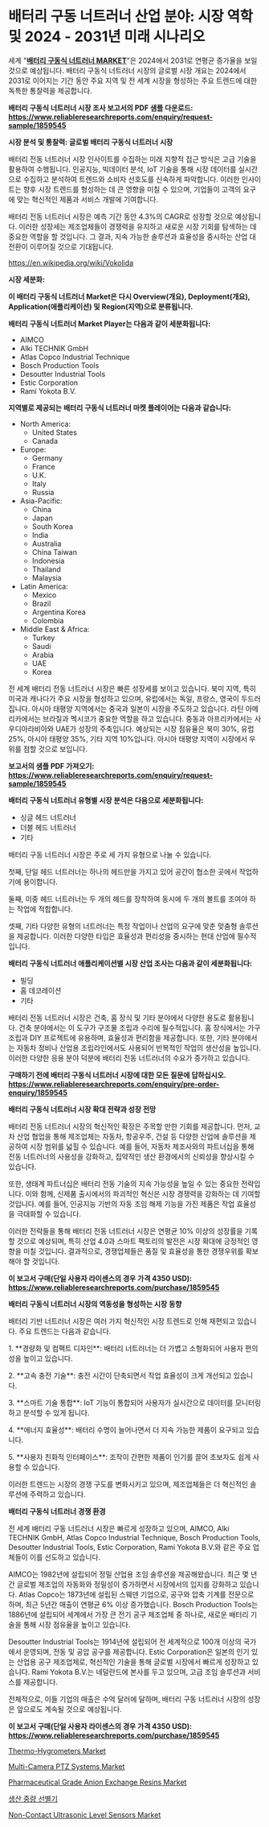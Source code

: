 <p><h1>배터리 구동 너트러너 산업 분야: 시장 역학 및 2024 - 2031년 미래 시나리오</h1></p><p>세계 "<strong><a href="https://www.reliableresearchreports.com/battery-powered-nutrunner-r1859545">배터리 구동식 너트러너 MARKET</a></strong>"은 2024에서 2031로 연평균 증가율을 보일 것으로 예상됩니다. 배터리 구동식 너트러너 시장의 글로벌 시장 개요는 2024에서 2031로 이어지는 기간 동안 주요 지역 및 전 세계 시장을 형성하는 주요 트렌드에 대한 독특한 통찰력을 제공합니다.</p>
<p><strong>배터리 구동식 너트러너 시장 조사 보고서의 PDF 샘플 다운로드: <a href="https://www.reliableresearchreports.com/enquiry/request-sample/1859545">https://www.reliableresearchreports.com/enquiry/request-sample/1859545</a></strong></p>
<p><strong>시장 분석 및 통찰력: 글로벌 배터리 구동식 너트러너 시장</strong></p>
<p><p>배터리 전동 너트러너 시장 인사이트를 수집하는 미래 지향적 접근 방식은 고급 기술을 활용하여 수행됩니다. 인공지능, 빅데이터 분석, IoT 기술을 통해 시장 데이터를 실시간으로 수집하고 분석하여 트렌드와 소비자 선호도를 신속하게 파악합니다. 이러한 인사이트는 향후 시장 트렌드를 형성하는 데 큰 영향을 미칠 수 있으며, 기업들이 고객의 요구에 맞는 혁신적인 제품과 서비스 개발에 기여합니다. </p><p>배터리 전동 너트러너 시장은 예측 기간 동안 4.3%의 CAGR로 성장할 것으로 예상됩니다. 이러한 성장세는 제조업체들이 경쟁력을 유지하고 새로운 시장 기회를 탐색하는 데 중요한 역할을 할 것입니다. 그 결과, 지속 가능한 솔루션과 효율성을 중시하는 산업 대전환이 이루어질 것으로 기대됩니다.</p></p>
<p><a href="%7CAUTHORITHY_DOMAIN_URL%7C">https://en.wikipedia.org/wiki/Vokolida</a></p>
<p><strong>시장 세분화:</strong></p>
<p><strong>이 배터리 구동식 너트러너 Market은 다시 Overview(개요), Deployment(개요), Application(애플리케이션) 및 Region(지역)으로 분류됩니다.</strong></p>
<p><strong>배터리 구동식 너트러너 Market Player는 다음과 같이 세분화됩니다:</strong></p>
<p><ul><li>AIMCO</li><li>Alki TECHNIK GmbH</li><li>Atlas Copco Industrial Technique</li><li>Bosch Production Tools</li><li>Desoutter Industrial Tools</li><li>Estic Corporation</li><li>Rami Yokota B.V.</li></ul></p>
<p><strong>지역별로 제공되는 배터리 구동식 너트러너 마켓 플레이어는 다음과 같습니다:</strong></p>
<p><ul>
    <li>
        North America:
        <ul>
            <li>United States</li>
            <li>Canada</li>
        </ul>
    </li>
    <li>
        Europe:
        <ul>
            <li>Germany</li>
            <li>France</li>
            <li>U.K.</li>
            <li>Italy</li>
            <li>Russia</li>
        </ul>
    </li>
    <li>
        Asia-Pacific:
        <ul>
            <li>China</li>
            <li>Japan</li>
            <li>South Korea</li>
            <li>India</li>
            <li>Australia</li>
            <li>China Taiwan</li>
            <li>Indonesia</li>
            <li>Thailand</li>
            <li>Malaysia</li>
        </ul>
    </li>
    <li>
        Latin America:
        <ul>
            <li>Mexico</li>
            <li>Brazil</li>
            <li>Argentina Korea</li>
            <li>Colombia</li>
        </ul>
    </li>
    <li>
        Middle East & Africa:
        <ul>
            <li>Turkey</li>
            <li>Saudi</li>
            <li>Arabia</li>
            <li>UAE</li>
            <li>Korea</li>
        </ul>
    </li>
    </ul></p>
<p><p>전 세계 배터리 전동 너트러너 시장은 빠른 성장세를 보이고 있습니다. 북미 지역, 특히 미국과 캐나다가 주요 시장을 형성하고 있으며, 유럽에서는 독일, 프랑스, 영국이 두드러집니다. 아시아 태평양 지역에서는 중국과 일본이 시장을 주도하고 있습니다. 라틴 아메리카에서는 브라질과 멕시코가 중요한 역할을 하고 있습니다. 중동과 아프리카에서는 사우디아라비아와 UAE가 성장의 주축입니다. 예상되는 시장 점유율은 북미 30%, 유럽 25%, 아시아 태평양 35%, 기타 지역 10%입니다. 아시아 태평양 지역이 시장에서 우위를 점할 것으로 보입니다.</p></p>
<p><strong>보고서의 샘플 PDF 가져오기: <a href="https://www.reliableresearchreports.com/enquiry/request-sample/1859545">https://www.reliableresearchreports.com/enquiry/request-sample/1859545</a></strong></p>
<p><strong>배터리 구동식 너트러너 유형별 시장 분석은 다음으로 세분화됩니다:</strong></p>
<p><ul><li>싱글 헤드 너트러너</li><li>더블 헤드 너트러너</li><li>기타</li></ul></p>
<p><p>배터리 구동 너트러너 시장은 주로 세 가지 유형으로 나눌 수 있습니다. </p><p>첫째, 단일 헤드 너트러너는 하나의 헤드만을 가지고 있어 공간이 협소한 곳에서 작업하기에 용이합니다. </p><p>둘째, 이중 헤드 너트러너는 두 개의 헤드를 장착하여 동시에 두 개의 볼트를 조여야 하는 작업에 적합합니다. </p><p>셋째, 기타 다양한 유형의 너트러너는 특정 작업이나 산업의 요구에 맞춘 맞춤형 솔루션을 제공합니다. 이러한 다양한 타입은 효율성과 편리성을 중시하는 현대 산업에 필수적입니다.</p></p>
<p><strong>배터리 구동식 너트러너 애플리케이션별 시장 산업 조사는 다음과 같이 세분화됩니다:</strong></p>
<p><ul><li>빌딩</li><li>홈 데코레이션</li><li>기타</li></ul></p>
<p><p>배터리 전동 너트러너 시장은 건축, 홈 장식 및 기타 분야에서 다양한 용도로 활용됩니다. 건축 분야에서는 이 도구가 구조물 조립과 수리에 필수적입니다. 홈 장식에서는 가구 조립과 DIY 프로젝트에 유용하며, 효율성과 편리함을 제공합니다. 또한, 기타 분야에서는 자동차 정비나 산업용 조립라인에서도 사용되어 반복적인 작업의 생산성을 높입니다. 이러한 다양한 응용 분야 덕분에 배터리 전동 너트러너의 수요가 증가하고 있습니다.</p></p>
<p><strong>구매하기 전에 배터리 구동식 너트러너 시장에 대한 모든 질문에 답하십시오. <a href="https://www.reliableresearchreports.com/enquiry/pre-order-enquiry/1859545">https://www.reliableresearchreports.com/enquiry/pre-order-enquiry/1859545</a></strong></p>
<p><strong>배터리 구동식 너트러너 시장 확대 전략과 성장 전망</strong></p>
<p><p>배터리 전동 너트러너 시장의 혁신적인 확장은 주목할 만한 기회를 제공합니다. 먼저, 교차 산업 협업을 통해 제조업체는 자동차, 항공우주, 건설 등 다양한 산업에 솔루션을 제공하여 시장 범위를 넓힐 수 있습니다. 예를 들어, 자동차 제조사와의 파트너십을 통해 전동 너트러너의 사용성을 강화하고, 집약적인 생산 환경에서의 신뢰성을 향상시킬 수 있습니다.</p><p>또한, 생태계 파트너십은 배터리 전동 기술의 지속 가능성을 높일 수 있는 중요한 전략입니다. 이와 함께, 신제품 출시에서의 파괴적인 혁신은 시장 경쟁력을 강화하는 데 기여할 것입니다. 예를 들어, 인공지능 기반의 자동 조임 해제 기능을 가진 제품은 작업 효율성을 극대화할 수 있습니다.</p><p>이러한 전략들을 통해 배터리 전동 너트러너 시장은 연평균 10% 이상의 성장률을 기록할 것으로 예상되며, 특히 산업 4.0과 스마트 팩토리의 발전은 시장 확대에 긍정적인 영향을 미칠 것입니다. 결과적으로, 경쟁업체들은 품질 및 효율성을 통한 경쟁우위를 확보해야 할 것입니다.</p></p>
<p><strong>이 보고서 구매(단일 사용자 라이센스의 경우 가격 4350 USD): <a href="https://www.reliableresearchreports.com/purchase/1859545">https://www.reliableresearchreports.com/purchase/1859545</a></strong></p>
<p><strong>배터리 구동식 너트러너 시장의 역동성을 형성하는 시장 동향</strong></p>
<p><p>배터리 기반 너트러너 시장은 여러 가지 혁신적인 시장 트렌드로 인해 재편되고 있습니다. 주요 트렌드는 다음과 같습니다.</p><p>1. **경량화 및 컴팩트 디자인**: 배터리 너트러너는 더 가볍고 소형화되어 사용자 편의성을 높이고 있습니다.</p><p>2. **고속 충전 기술**: 충전 시간이 단축되면서 작업 효율성이 크게 개선되고 있습니다.</p><p>3. **스마트 기술 통합**: IoT 기능이 통합되어 사용자가 실시간으로 데이터를 모니터링하고 분석할 수 있게 됩니다.</p><p>4. **에너지 효율성**: 배터리 수명이 늘어나면서 더 지속 가능한 제품이 요구되고 있습니다.</p><p>5. **사용자 친화적 인터페이스**: 조작이 간편한 제품이 인기를 끌어 초보자도 쉽게 사용할 수 있습니다.</p><p>이러한 트렌드는 시장의 경쟁 구도를 변화시키고 있으며, 제조업체들은 더 혁신적인 솔루션에 주력하고 있습니다.</p></p>
<p><strong>배터리 구동식 너트러너 경쟁 환경</strong></p>
<p><p>전 세계 배터리 구동 너트러너 시장은 빠르게 성장하고 있으며, AIMCO, Alki TECHNIK GmbH, Atlas Copco Industrial Technique, Bosch Production Tools, Desoutter Industrial Tools, Estic Corporation, Rami Yokota B.V.와 같은 주요 업체들이 이를 선도하고 있습니다.</p><p>AIMCO는 1982년에 설립되어 정밀 산업용 조임 솔루션을 제공해왔습니다. 최근 몇 년간 글로벌 제조업의 자동화와 정밀성이 증가하면서 시장에서의 입지를 강화하고 있습니다. Atlas Copco는 1873년에 설립된 스웨덴 기업으로, 공구와 압축 기계를 전문으로 하며, 최근 5년간 매출이 연평균 6% 이상 증가했습니다. Bosch Production Tools는 1886년에 설립되어 세계에서 가장 큰 전기 공구 제조업체 중 하나로, 새로운 배터리 기술을 통해 시장 점유율을 높이고 있습니다.</p><p>Desoutter Industrial Tools는 1914년에 설립되어 전 세계적으로 100개 이상의 국가에서 운영되며, 전동 및 공압 공구를 제공합니다. Estic Corporation은 일본의 인기 있는 산업용 공구 제조업체로, 혁신적인 기술을 통해 글로벌 시장에서 빠르게 성장하고 있습니다. Rami Yokota B.V.는 네덜란드에 본사를 두고 있으며, 고급 조임 솔루션과 서비스를 제공합니다.</p><p>전체적으로, 이들 기업의 매출은 수억 달러에 달하며, 배터리 구동 너트러너 시장의 성장은 앞으로도 계속될 것으로 예상됩니다.</p></p>
<p><strong>이 보고서 구매(단일 사용자 라이센스의 경우 가격 4350 USD): <a href="https://www.reliableresearchreports.com/purchase/1859545">https://www.reliableresearchreports.com/purchase/1859545</a></strong></p>
<p><p><a href="https://issuu.com/reportprime-2/docs/thermo-hygrometers-market-size-2030_2cc650f97a03e8">Thermo-Hygrometers Market</a></p><p><a href="https://medium.com/@clarenceuvalis67867/multi-camera-ptz-systems-market-share-market-analysis-growth-trends-forecasts-for-period-from-b49a1756ecc3">Multi-Camera PTZ Systems Market</a></p><p><a href="https://medium.com/@liam.mcgrath5645/global-pharmaceutical-grade-anion-exchange-resins-market-trends-insights-into-growth-opportunities-bdae3360d1c0">Pharmaceutical Grade Anion Exchange Resins Market</a></p><p><a href="https://github.com/sougarounis/Market-Research-Report-List-6/blob/main/9631057108443.md">생산 중량 선별기</a></p><p><a href="https://issuu.com/reportprime-2/docs/non-contact-ultrasonic-level-sensor_c6b2221ca414e0">Non-Contact Ultrasonic Level Sensors Market</a></p></p>